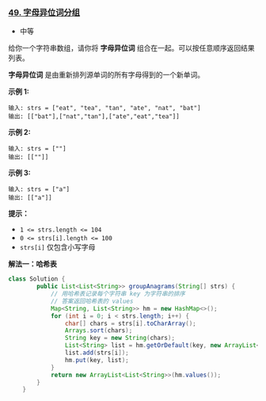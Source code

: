 ### [49. 字母异位词分组](https://leetcode.cn/problems/group-anagrams/)

- 中等

给你一个字符串数组，请你将 **字母异位词** 组合在一起。可以按任意顺序返回结果列表。

**字母异位词** 是由重新排列源单词的所有字母得到的一个新单词。

 

**示例 1:**

```
输入: strs = ["eat", "tea", "tan", "ate", "nat", "bat"]
输出: [["bat"],["nat","tan"],["ate","eat","tea"]]
```

**示例 2:**

```
输入: strs = [""]
输出: [[""]]
```

**示例 3:**

```
输入: strs = ["a"]
输出: [["a"]]
```

 

**提示：**

- `1 <= strs.length <= 104`
- `0 <= strs[i].length <= 100`
- `strs[i]` 仅包含小写字母



**解法一：哈希表**

```java
class Solution {
        public List<List<String>> groupAnagrams(String[] strs) {
            // 用哈希表记录每个字符串 key 为字符串的排序
            // 答案返回哈希表的 values
            Map<String, List<String>> hm = new HashMap<>();
            for (int i = 0; i < strs.length; i++) {
                char[] chars = strs[i].toCharArray();
                Arrays.sort(chars);
                String key = new String(chars);
                List<String> list = hm.getOrDefault(key, new ArrayList<>());
                list.add(strs[i]);
                hm.put(key, list);
            }
            return new ArrayList<List<String>>(hm.values());
        }
    }
```

